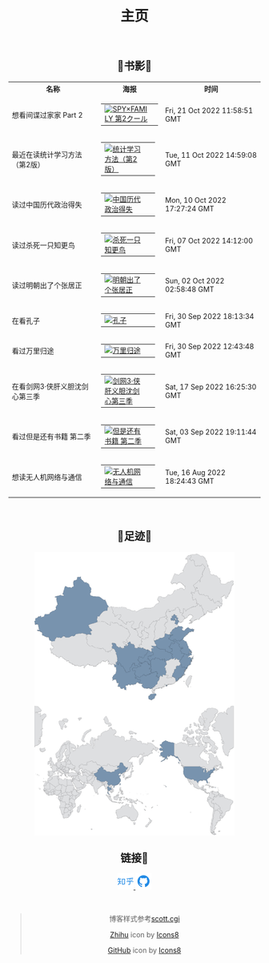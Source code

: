 <center>

<br>

# 主页

<br>

## 🐳书影🐳

<!-- MOVIE_TRACKER_START --><!-- REMOVE_MARK --> <table> <tr> <th>名称</th> <th>海报</th> <th>时间</th> </tr> <tr> <td>想看间谍过家家 Part 2</td> <td><table><tr> <td width="80px"><a href="https://movie.douban.com/subject/35724582/" title="SPY×FAMILY 第2クール"> <img alt="SPY×FAMILY 第2クール" src="https://img1.doubanio.com/view/photo/s_ratio_poster/public/p2878984749.jpg" /></a></td> <td> </td></tr></table></td> <td>Fri, 21 Oct 2022 11:58:51 GMT</td> </tr> <tr> <td>最近在读统计学习方法（第2版）</td> <td><table><tr> <td width="80px"><a href="https://book.douban.com/subject/33437381/" title="统计学习方法（第2版）"> <img alt="统计学习方法（第2版）" src="https://img2.doubanio.com/view/subject/s/public/s33778163.jpg" /></a></td> <td> </td></tr></table></td> <td>Tue, 11 Oct 2022 14:59:08 GMT</td> </tr> <tr> <td>读过中国历代政治得失</td> <td><table><tr> <td width="80px"><a href="https://book.douban.com/subject/11229072/" title="中国历代政治得失"> <img alt="中国历代政治得失" src="https://img1.doubanio.com/view/subject/s/public/s11313518.jpg" /></a></td> <td> </td></tr></table></td> <td>Mon, 10 Oct 2022 17:27:24 GMT</td> </tr> <tr> <td>读过杀死一只知更鸟</td> <td><table><tr> <td width="80px"><a href="https://book.douban.com/subject/26879778/" title="杀死一只知更鸟"> <img alt="杀死一只知更鸟" src="https://img1.doubanio.com/view/subject/s/public/s29214279.jpg" /></a></td> <td> </td></tr></table></td> <td>Fri, 07 Oct 2022 14:12:00 GMT</td> </tr> <tr> <td>读过明朝出了个张居正</td> <td><table><tr> <td width="80px"><a href="https://book.douban.com/subject/2041282/" title="明朝出了个张居正"> <img alt="明朝出了个张居正" src="https://img9.doubanio.com/view/subject/s/public/s5759425.jpg" /></a></td> <td> </td></tr></table></td> <td>Sun, 02 Oct 2022 02:58:48 GMT</td> </tr> <tr> <td>在看孔子</td> <td><table><tr> <td width="80px"><a href="https://movie.douban.com/subject/2988910/" title="孔子"> <img alt="孔子" src="https://img9.doubanio.com/view/photo/s_ratio_poster/public/p2508894195.jpg" /></a></td> <td> </td></tr></table></td> <td>Fri, 30 Sep 2022 18:13:34 GMT</td> </tr> <tr> <td>看过万里归途</td> <td><table><tr> <td width="80px"><a href="https://movie.douban.com/subject/26654184/" title="万里归途"> <img alt="万里归途" src="https://img9.doubanio.com/view/photo/s_ratio_poster/public/p2881176356.jpg" /></a></td> <td> </td></tr></table></td> <td>Fri, 30 Sep 2022 12:43:48 GMT</td> </tr> <tr> <td>在看剑网3·侠肝义胆沈剑心第三季</td> <td><table><tr> <td width="80px"><a href="https://movie.douban.com/subject/35198625/" title="剑网3·侠肝义胆沈剑心第三季"> <img alt="剑网3·侠肝义胆沈剑心第三季" src="https://img1.doubanio.com/view/photo/s_ratio_poster/public/p2619307308.jpg" /></a></td> <td> </td></tr></table></td> <td>Sat, 17 Sep 2022 16:25:30 GMT</td> </tr> <tr> <td>看过但是还有书籍 第二季</td> <td><table><tr> <td width="80px"><a href="https://movie.douban.com/subject/35295845/" title="但是还有书籍 第二季"> <img alt="但是还有书籍 第二季" src="https://img9.doubanio.com/view/photo/s_ratio_poster/public/p2629357934.jpg" /></a></td> <td> </td></tr></table></td> <td>Sat, 03 Sep 2022 19:11:44 GMT</td> </tr> <tr> <td>想读无人机网络与通信</td> <td><table><tr> <td width="80px"><a href="https://book.douban.com/subject/34853293/" title="无人机网络与通信"> <img alt="无人机网络与通信" src="https://img2.doubanio.com/view/subject/s/public/s33497651.jpg" /></a></td> <td> </td></tr></table></td> <td>Tue, 16 Aug 2022 18:24:43 GMT</td> </tr> </table><!-- MOVIE_TRACKER_END -->

<br>

## 🐳足迹🐳

<img src="./assets/image/china_map.png" align="center" width="400px">

<br>

<img src="./assets/image/world_map.png" align="center" width="400px">

<br>

## 链接🔗

<a href="https://www.zhihu.com/people/Cathode" target="_blank" alt="Zhihu" title="Zhihu"> <img src="./assets/image/zhihu-512.png" width="32px"/> </a>
<a href="https://github.com/reskipper" target="_blank" alt="GitHub" title="GitHub"> <img src="./assets/image/github-512.png" width="32px"/> </a>

<br>

> 博客样式参考[]()<a target="_blank" href="https://scottcgi.github.io/">scott.cgi</a>
>
> <a target="_blank" href="https://icons8.com/icon/2Sk9rPFlL-fu/zhihu">Zhihu</a> icon by <a target="_blank" href="https://icons8.com">Icons8</a>
>
> <a target="_blank" href="https://icons8.com/icon/16318/github">GitHub</a> icon by <a target="_blank" href="https://icons8.com">Icons8</a>
